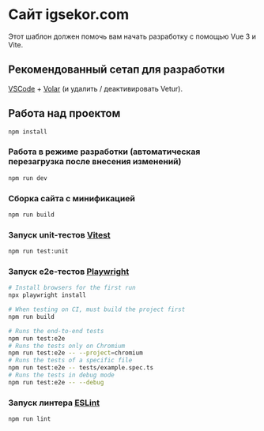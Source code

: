 # Сайт igsekor.com

Этот шаблон должен помочь вам начать разработку с помощью Vue 3 и Vite.

## Рекомендованный сетап для разработки

[VSCode](https://code.visualstudio.com/) + [Volar](https://marketplace.visualstudio.com/items?itemName=Vue.volar) (и удалить / деактивировать Vetur).

## Работа над проектом

```sh
npm install
```

### Работа в режиме разработки (автоматическая перезагрузка после внесения изменений)

```sh
npm run dev
```

### Сборка сайта с минификацией

```sh
npm run build
```

### Запуск unit-тестов [Vitest](https://vitest.dev/)

```sh
npm run test:unit
```

### Запуск e2e-тестов [Playwright](https://playwright.dev)

```sh
# Install browsers for the first run
npx playwright install

# When testing on CI, must build the project first
npm run build

# Runs the end-to-end tests
npm run test:e2e
# Runs the tests only on Chromium
npm run test:e2e -- --project=chromium
# Runs the tests of a specific file
npm run test:e2e -- tests/example.spec.ts
# Runs the tests in debug mode
npm run test:e2e -- --debug
```

### Запуск линтера [ESLint](https://eslint.org/)

```sh
npm run lint
```
